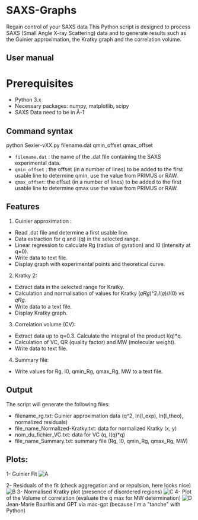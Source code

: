 # SAXS-Graphs
Regain control of your SAXS data
This Python script is designed to process SAXS (Small Angle X-ray Scattering) data and to generate results such as the Guinier approximation, the Kratky graph and the correlation volume.

## User manual

# Prerequisites
- Python 3.x
- Necessary packages: numpy, matplotlib, scipy
- SAXS Data need to be in Å-1

## Command syntax

python Sexier-vXX.py filename.dat qmin_offset qmax_offset

- `filename.dat` : the name of the .dat file containing the SAXS experimental data.
- `qmin_offset` : the offset (in a number of lines) to be added to the first usable line to determine qmin, use the value from PRIMUS or RAW.
- `qmax_offset`: the offset (in a number of lines) to be added to the first usable line to determine qmax use the value from PRIMUS or RAW.

## Features

 1. Guinier approximation :
 - Read .dat file and determine a first usable line.
 - Data extraction for q and I(q) in the selected range.
 - Linear regression to calculate Rg (radius of gyration) and I0 (intensity at q=0).
 - Write data to text file.
 - Display graph with experimental points and theoretical curve.

 2. Kratky 2:
 - Extract data in the selected range for Kratky.
 - Calculation and normalisation of values for Kratky (𝑞𝑅𝑔)^2.𝐼(𝑞)/𝐼(0) vs 𝑞𝑅𝑔.
 - Write data to a text file.
 - Display Kratky graph.

 3. Correlation volume (CV):
 - Extract data up to q=0.3.
 Calculate the integral of the product I(q)*q.
 - Calculation of VC, QR (quality factor) and MW (molecular weight).
 - Write data to text file.

 4. Summary file:
 - Write values for Rg, I0, qmin_Rg, qmax_Rg, MW to a text file.

## Output
 The script will generate the following files:
 - filename_rg.txt: Guinier approximation data (q^2, ln(I_exp), ln(I_theo), normalized residuals)
 - file_name_Normalized-Kratky.txt: data for normalized Kratky (x, y)
 - nom_du_fichier_VC.txt: data for VC (q, I(q)*q)
 - file_name_Summary.txt: summary file (Rg, I0, qmin_Rg, qmax_Rg, MW)
## Plots:
  1- Guinier Fit
  ![A](https://github.com/JMB-Scripts/SAXS-Graphs/assets/20182399/24626192-5b31-4a10-a419-ea72e464a43f)

  2- Residuals of the fit (check aggregation and or repulsion, here looks nice)
  ![B](https://github.com/JMB-Scripts/SAXS-Graphs/assets/20182399/4418c9b9-487a-4654-8dc3-51bfd1fd9f0f)
  3- Normalised Kratky plot (presence of disordered regions)
 ![C](https://github.com/JMB-Scripts/SAXS-Graphs/assets/20182399/b2728781-e304-4ace-bf31-9af1b3a7de5d)
  4- Plot of the Volume of correlation (evaluate the q max for MW determination)
![D](https://github.com/JMB-Scripts/SAXS-Graphs/assets/20182399/dd2c0f66-e649-414f-8043-793522d89f7e)
 Jean-Marie Bourhis and GPT via mac-gpt (because I'm a "tanche" with Python)
